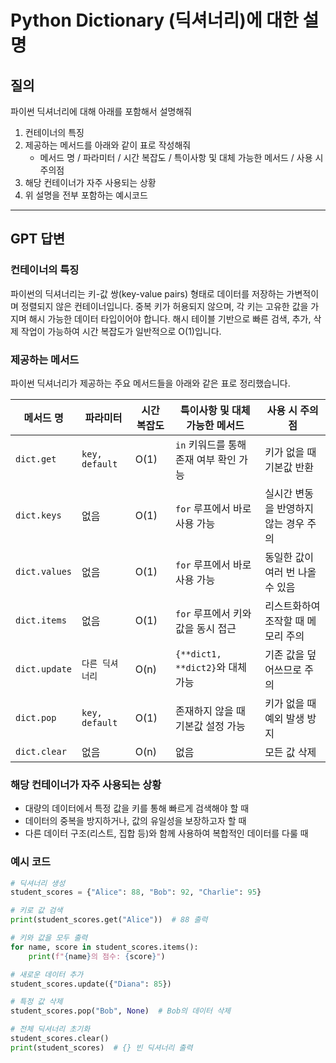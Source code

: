 
# Python Dictionary (딕셔너리)에 대한 설명

## 질의
파이썬 딕셔너리에 대해 아래를 포함해서 설명해줘

1. 컨테이너의 특징
2. 제공하는 메서드를 아래와 같이 표로 작성해줘<br>
   - 메서드 명 / 파라미터 / 시간 복잡도 / 특이사항 및 대체 가능한 메서드 / 사용 시 주의점
3. 해당 컨테이너가 자주 사용되는 상황
4. 위 설명을 전부 포함하는 예시코드

---

## GPT 답변

### 컨테이너의 특징
파이썬의 딕셔너리는 키-값 쌍(key-value pairs) 형태로 데이터를 저장하는 가변적이며 정렬되지 않은 컨테이너입니다. 중복 키가 허용되지 않으며, 각 키는 고유한 값을 가지며 해시 가능한 데이터 타입이어야 합니다. 해시 테이블 기반으로 빠른 검색, 추가, 삭제 작업이 가능하여 시간 복잡도가 일반적으로 O(1)입니다.

### 제공하는 메서드
파이썬 딕셔너리가 제공하는 주요 메서드들을 아래와 같은 표로 정리했습니다.

| 메서드 명      | 파라미터       | 시간 복잡도 | 특이사항 및 대체 가능한 메서드 | 사용 시 주의점                         |
|----------------|----------------|-------------|--------------------------------|----------------------------------------|
| `dict.get`     | `key, default` | O(1)        | `in` 키워드를 통해 존재 여부 확인 가능 | 키가 없을 때 기본값 반환               |
| `dict.keys`    | 없음           | O(1)        | `for` 루프에서 바로 사용 가능   | 실시간 변동을 반영하지 않는 경우 주의   |
| `dict.values`  | 없음           | O(1)        | `for` 루프에서 바로 사용 가능   | 동일한 값이 여러 번 나올 수 있음       |
| `dict.items`   | 없음           | O(1)        | `for` 루프에서 키와 값을 동시 접근 | 리스트화하여 조작할 때 메모리 주의     |
| `dict.update`  | `다른 딕셔너리` | O(n)       | `{**dict1, **dict2}`와 대체 가능 | 기존 값을 덮어쓰므로 주의              |
| `dict.pop`     | `key, default` | O(1)        | 존재하지 않을 때 기본값 설정 가능 | 키가 없을 때 예외 발생 방지            |
| `dict.clear`   | 없음           | O(n)        | 없음                           | 모든 값 삭제                            |

### 해당 컨테이너가 자주 사용되는 상황
- 대량의 데이터에서 특정 값을 키를 통해 빠르게 검색해야 할 때
- 데이터의 중복을 방지하거나, 값의 유일성을 보장하고자 할 때
- 다른 데이터 구조(리스트, 집합 등)와 함께 사용하여 복합적인 데이터를 다룰 때

### 예시 코드

```python
# 딕셔너리 생성
student_scores = {"Alice": 88, "Bob": 92, "Charlie": 95}

# 키로 값 검색
print(student_scores.get("Alice"))  # 88 출력

# 키와 값을 모두 출력
for name, score in student_scores.items():
    print(f"{name}의 점수: {score}")

# 새로운 데이터 추가
student_scores.update({"Diana": 85})

# 특정 값 삭제
student_scores.pop("Bob", None)  # Bob의 데이터 삭제

# 전체 딕셔너리 초기화
student_scores.clear()
print(student_scores)  # {} 빈 딕셔너리 출력
```
